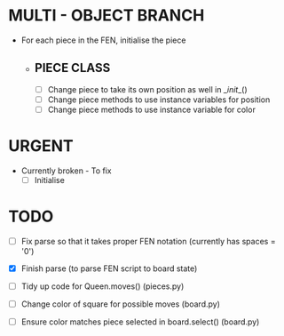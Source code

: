 # MULTI - OBJECT BRANCH
- For each piece in the FEN, initialise the piece
    - ## PIECE CLASS
        - [ ] Change piece to take its own position as well in \__init__()
        - [ ] Change piece methods to use instance variables for position
        - [ ] Change piece methods to use instance variable for color

# URGENT
- Currently broken - To fix
    - [ ] Initialise

# TODO
- [ ] Fix parse so that it takes proper FEN notation (currently has spaces = '0')
- [x] Finish parse (to parse FEN script to board state)

- [ ] Tidy up code for Queen.moves() (pieces.py)
- [ ] Change color of square for possible moves (board.py)
- [ ] Ensure color matches piece selected in board.select() (board.py)